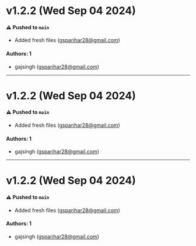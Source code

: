 # v1.2.2 (Wed Sep 04 2024)

#### ⚠️ Pushed to `main`

- Added fresh files (gsparihar28@gmail.com)

#### Authors: 1

- gajsingh (gsparihar28@gmail.com)

---

# v1.2.2 (Wed Sep 04 2024)

#### ⚠️ Pushed to `main`

- Added fresh files (gsparihar28@gmail.com)

#### Authors: 1

- gajsingh (gsparihar28@gmail.com)

---

# v1.2.2 (Wed Sep 04 2024)

#### ⚠️ Pushed to `main`

- Added fresh files (gsparihar28@gmail.com)

#### Authors: 1

- gajsingh (gsparihar28@gmail.com)
